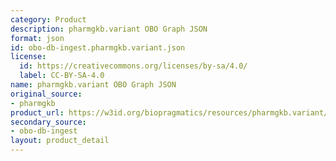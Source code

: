 ```yaml
---
category: Product
description: pharmgkb.variant OBO Graph JSON
format: json
id: obo-db-ingest.pharmgkb.variant.json
license:
  id: https://creativecommons.org/licenses/by-sa/4.0/
  label: CC-BY-SA-4.0
name: pharmgkb.variant OBO Graph JSON
original_source:
- pharmgkb
product_url: https://w3id.org/biopragmatics/resources/pharmgkb.variant/pharmgkb.variant.json
secondary_source:
- obo-db-ingest
layout: product_detail
---
```

